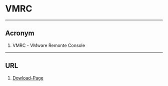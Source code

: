 # VMRC

---

## Acronym
1. VMRC - VMware Remonte Console

---

## URL
1. [Dowload-Page](www.vmware.com/go/download-vmrc)
